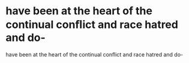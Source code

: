 # have been at the heart of the continual conﬂict and race hatred and do-

have been at the heart of the continual conﬂict and race hatred and do-